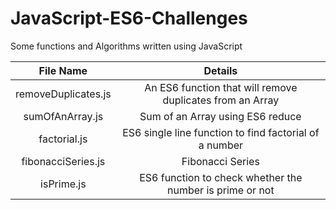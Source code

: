 # JavaScript-ES6-Challenges
Some functions and Algorithms written using JavaScript

| File Name           | Details                                                    |
| :-------------:     |:----------------------------------------------------------:| 
| removeDuplicates.js | An ES6 function that will remove duplicates from an Array  | 
| sumOfAnArray.js     | Sum of  an Array using ES6 reduce                          |   
| factorial.js        | ES6 single line function to find factorial of a number     |
| fibonacciSeries.js  | Fibonacci Series                                           |
| isPrime.js          | ES6 function to check whether the number is prime or not   |
